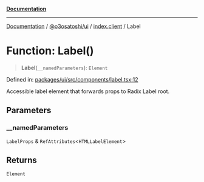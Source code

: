 [**Documentation**](../../../../README.md)

***

[Documentation](../../../../README.md) / [@o3osatoshi/ui](../../README.md) / [index.client](../README.md) / Label

# Function: Label()

> **Label**(`__namedParameters`): `Element`

Defined in: [packages/ui/src/components/label.tsx:12](https://github.com/o3osatoshi/experiment/blob/67ff251451cab829206391b718d971ec20ce4dfb/packages/ui/src/components/label.tsx#L12)

Accessible label element that forwards props to Radix Label root.

## Parameters

### \_\_namedParameters

`LabelProps` & `RefAttributes`\<`HTMLLabelElement`\>

## Returns

`Element`
